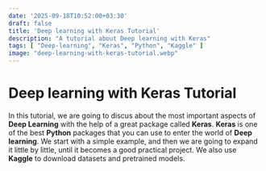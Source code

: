 ```yaml
---
date: '2025-09-18T10:52:00+03:30'
draft: false
title: 'Deep learning with Keras Tutorial'
description: "A tutorial about Deep learning with Keras"
tags: [ "Deep-learning", "Keras", "Python", "Kaggle" ]
image: "deep-learning-with-keras-tutorial.webp"
---
```


# Deep learning with Keras Tutorial

In this tutorial, we are going to discus about the most important aspects of
**Deep Learning** with the help of a great package called **Keras**.
**Keras** is one of the best **Python** packages that you can use to enter
the world of **Deep learning**.
We start with a simple example, and then we are going to expand it little by little,
until it becomes a good practical project.
We also use **Kaggle** to download datasets and pretrained models.
